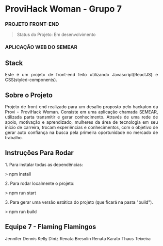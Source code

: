 # ProviHack Woman - Grupo 7 

### PROJETO FRONT-END

> Status do Projeto: Em desenvolvimento

### APLICAÇÃO WEB DO SEMEAR

## Stack

<p align="justify"> Este é um projeto de front-end feito utilizando Javascript(ReactJS) e CSS(styled-components).</p>

## Sobre o Projeto

<p align="justify"> Projeto de front-end realizado para um desafio proposto pelo hackaton da Provi - ProviHack Woman. Consiste em uma aplicação chamada SEMEAR, utilizada parta transmitir e gerar conhecimento. Através de uma rede de apoio, motivação e aprendizado, mulheres da área de tecnologia em seu início de carreira, trocam experiências e conhecimentos, com o objetivo de gerar auto confiança na busca pela primeira oportunidade no mercado de trabalho. </p>

## Instruções Para Rodar

<p align="justify"> 1. Para instalar todas as dependências: </p>
> npm install 

<p align="justify"> 2. Para rodar localmente o projeto:</p>
> npm run start 

<p align="justify"> 3. Para gerar uma versão estática do projeto (que ficará na pasta "build").</p>
> npm run build 

## Equipe 7 - Flaming Flamingos

Jennifer Dennis
Kelly Diniz
Renata Bresolin
Renata Karato
Thaus Teixeira
